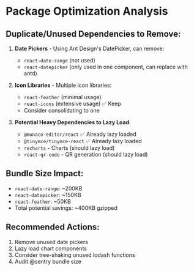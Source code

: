 # Package Optimization Analysis

## Duplicate/Unused Dependencies to Remove:

1. **Date Pickers** - Using Ant Design's DatePicker, can remove:
   - `react-date-range` (not used)
   - `react-datepicker` (only used in one component, can replace with antd)

2. **Icon Libraries** - Multiple icon libraries:
   - `react-feather` (minimal usage)
   - `react-icons` (extensive usage) ✅ Keep
   - Consider consolidating to one

3. **Potential Heavy Dependencies to Lazy Load**:
   - `@monaco-editor/react` ✅ Already lazy loaded
   - `@tinymce/tinymce-react` ✅ Already lazy loaded
   - `recharts` - Charts (should lazy load)
   - `react-qr-code` - QR generation (should lazy load)

## Bundle Size Impact:
- `react-date-range`: ~200KB
- `react-datepicker`: ~150KB
- `react-feather`: ~50KB
- Total potential savings: ~400KB gzipped

## Recommended Actions:
1. Remove unused date pickers
2. Lazy load chart components
3. Consider tree-shaking unused lodash functions
4. Audit @sentry bundle size